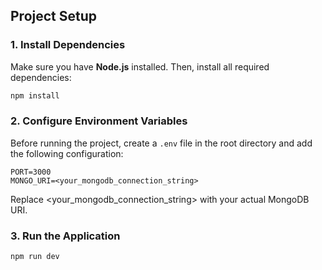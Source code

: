 ## Project Setup
### 1. Install Dependencies
Make sure you have **Node.js** installed. Then, install all required dependencies:

```sh
npm install
```
### 2. Configure Environment Variables
Before running the project, create a `.env` file in the root directory and add the following configuration:

```plaintext
PORT=3000
MONGO_URI=<your_mongodb_connection_string>
```
Replace <your_mongodb_connection_string> with your actual MongoDB URI.
### 3. Run the Application
```sh
npm run dev
```
